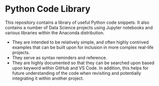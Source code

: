 # Python Code Library

This repository contains a library of useful Python code snippets. It also contains a number of Data Science projects using Jupyter notebooks and various libraries within the Anaconda distribution.

- They are intended to be relatively simple, and often highly contrived examples that can be built upon for inclusion in more complex real-life projects.
- They serve as syntax reminders and reference.
- They are highly documented so that they can be searched upon based upon keyword within GitHub and VS Code. In addition, this helps for future understanding of the code when revisiting and potentially integrating it within another project.
